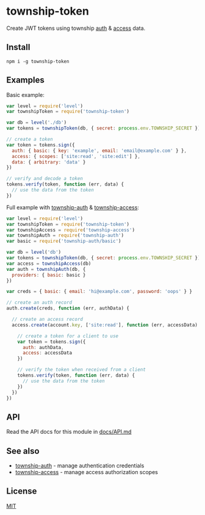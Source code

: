 # township-token

Create JWT tokens using township [auth](http://github.com/township/township-auth) & [access](http://github.com/township/township-access) data.

## Install

    npm i -g township-token

## Examples

Basic example:

```js
var level = require('level')
var townshipToken = require('township-token')

var db = level('./db')
var tokens = townshipToken(db, { secret: process.env.TOWNSHIP_SECRET })

// create a token
var token = tokens.sign({
  auth: { basic: { key: 'example', email: 'email@example.com' } },
  access: { scopes: ['site:read', 'site:edit'] },
  data: { arbitrary: 'data' }
})

// verify and decode a token
tokens.verify(token, function (err, data) {
  // use the data from the token
})
```

Full example with [township-auth](http://github.com/township/township-auth) & [township-access](http://github.com/township/township-access):

```js
var level = require('level')
var townshipToken = require('township-token')
var townshipAccess = require('township-access')
var townshipAuth = require('township-auth')
var basic = require('township-auth/basic')

var db = level('db')
var tokens = townshipToken(db, { secret: process.env.TOWNSHIP_SECRET })
var access = townshipAccess(db)
var auth = townshipAuth(db, {
  providers: { basic: basic }
})

var creds = { basic: { email: 'hi@example.com', password: 'oops' } }

// create an auth record
auth.create(creds, function (err, authData) {

  // create an access record
  access.create(account.key, ['site:read'], function (err, accessData) {

    // create a token for a client to use
    var token = tokens.sign({
      auth: authData,
      access: accessData
    })

    // verify the token when received from a client
    tokens.verify(token, function (err, data) {
      // use the data from the token
    })
  })
})
```

## API

Read the API docs for this module in [docs/API.md](docs/API.md)

## See also

-   [township-auth](https://github.com/township/township-auth) - manage authentication credentials
-   [township-access](https://github.com/township/township-access) - manage access authorization scopes

## License

[MIT](LICENSE.md)
